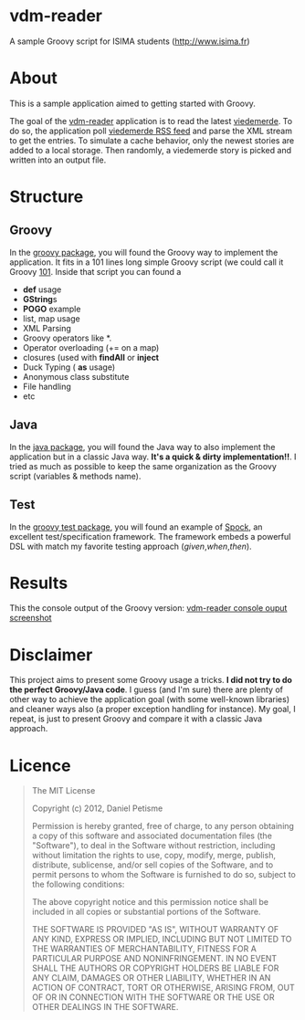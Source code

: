 vdm-reader
==========

A sample Groovy script for ISIMA students (http://www.isima.fr)

# About
This is a sample application aimed to getting started with Groovy.

The goal of the [vdm-reader](https://github.com/danielpetisme/vdm-reader/) application is to read the latest [viedemerde](http://www.viedemerde.fr/). To do so,
the application poll [viedemerde RSS feed](http://feeds.uri.lv/viedemerde) and parse the XML stream to get the entries. To simulate a cache behavior, only the newest
stories are added to a local storage.
Then randomly, a viedemerde story is picked and written into an output file.

# Structure
## Groovy
In the [groovy package](https://github.com/danielpetisme/vdm-reader/tree/master/src/main/groovy/fr/isima/devweb/vdmreader/groovy), you will found the Groovy way to implement the
application. It fits in a 101 lines long simple Groovy script (we could call it Groovy [101](http://en.wikipedia.org/wiki/101_(term)).
Inside that script you can found a
* **def** usage
* **GString**s
* **POGO** example
* list, map usage
* XML Parsing
* Groovy operators like *.
* Operator overloading (+= on a map)
* closures (used with **findAll** or **inject**
* Duck Typing ( **as** usage)
* Anonymous class substitute
* File handling
* etc

## Java
In the [java package](https://github.com/danielpetisme/vdm-reader/tree/master/src/main/java/fr/isima/devweb/vdmreader/java), you will found the Java way to also implement the application
but in a classic Java way. **It's a quick & dirty implementation!!**. I tried as much as possible to keep the same organization as the Groovy script (variables & methods name).

## Test
In the [groovy test package](https://github.com/danielpetisme/vdm-reader/tree/master/src/test/groovy/fr/isima/devweb/vdmreader/groovy/test), you will found an example of [Spock](http://code.google.com/p/spock/), an excellent test/specification framework.
The framework embeds a powerful DSL with match my favorite testing approach (*given*,*when*,*then*).

# Results
This the console output of the Groovy version:
[vdm-reader console ouput screenshot](http://s14.postimage.org/ew5fm96vl/vdm_reader_screenshot_001.png)

# Disclaimer
This project aims to present some Groovy usage a tricks. **I did not try to do the perfect Groovy/Java code**. I guess (and I'm sure) there are plenty of other way to achieve the application goal (with some well-known libraries)
and cleaner ways also (a proper exception handling for instance). My goal, I repeat, is just to present Groovy and compare it with a classic Java approach.

# Licence
>The MIT License
>
>Copyright (c) 2012, Daniel Petisme
>
> Permission is hereby granted, free of charge, to any person obtaining a copy
> of this software and associated documentation files (the "Software"), to deal
> in the Software without restriction, including without limitation the rights
> to use, copy, modify, merge, publish, distribute, sublicense, and/or sell
> copies of the Software, and to permit persons to whom the Software is
> furnished to do so, subject to the following conditions:
>
> The above copyright notice and this permission notice shall be included in
> all copies or substantial portions of the Software.
>
> THE SOFTWARE IS PROVIDED "AS IS", WITHOUT WARRANTY OF ANY KIND, EXPRESS OR
> IMPLIED, INCLUDING BUT NOT LIMITED TO THE WARRANTIES OF MERCHANTABILITY,
> FITNESS FOR A PARTICULAR PURPOSE AND NONINFRINGEMENT. IN NO EVENT SHALL THE
> AUTHORS OR COPYRIGHT HOLDERS BE LIABLE FOR ANY CLAIM, DAMAGES OR OTHER
> LIABILITY, WHETHER IN AN ACTION OF CONTRACT, TORT OR OTHERWISE, ARISING FROM,
> OUT OF OR IN CONNECTION WITH THE SOFTWARE OR THE USE OR OTHER DEALINGS IN
> THE SOFTWARE.
